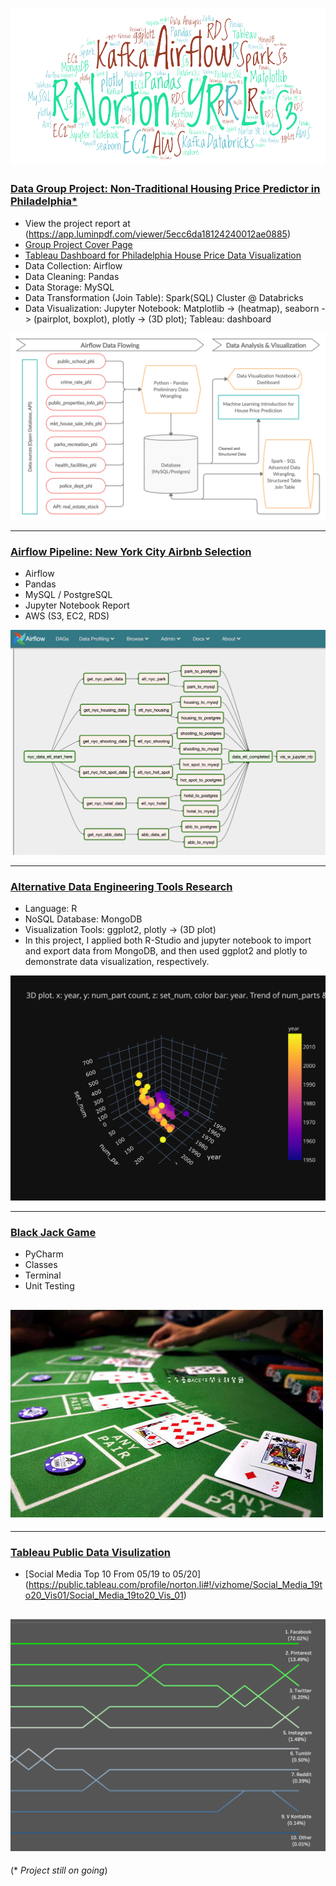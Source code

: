 ![Norton_Portfolio](img/norton_portflio.png)

### [Data Group Project: Non-Traditional Housing Price Predictor in Philadelphia*](https://github.com/nortonlyr/ZCW.DataGroupProject)   

- View the project report at (https://app.luminpdf.com/viewer/5ecc6da18124240012ae0885)
- [Group Project Cover Page](https://malbt.github.io/ZCW.DataGroupProject/) 
- [Tableau Dashboard for Philadelphia House Price Data Visualization](https://public.tableau.com/profile/norton.li#!/vizhome/Philly_House_Vis_Dashboard/Dashboard1?publish=yes)
- Data Collection: Airflow
- Data Cleaning: Pandas
- Data Storage: MySQL
- Data Transformation (Join Table): Spark(SQL) Cluster @ Databricks  
- Data Visualization: Jupyter Notebook: Matplotlib -> (heatmap), seaborn -> (pairplot, boxplot), plotly -> (3D plot); Tableau: dashboard

![Data_Group_Project](img/DataGroupProject.png)
  

---
### [Airflow Pipeline: New York City Airbnb Selection](https://github.com/nortonlyr/DataEngineering.Labs.AirflowProject)

- Airflow
- Pandas
- MySQL / PostgreSQL
- Jupyter Notebook Report
- AWS (S3, EC2, RDS)

![Airflow_Project](img/airflow_flow_chart.png)

---
### [Alternative Data Engineering Tools Research](https://github.com/nortonlyr/Week9-ResearchProjects)  

- Language: R
- NoSQL Database: MongoDB
- Visualization Tools: ggplot2, plotly -> (3D plot)
- In this project, I applied both R-Studio and jupyter notebook to import and export data from MongoDB, and then used ggplot2 and plotly to demonstrate data visualization, respectively.
  
![Alternative_Data_Engineering_Tool_Reseasrch](img/fig.svg)

---
### [Black Jack Game](https://github.com/nortonlyr/PythonFundamentals.Labs.BlackJack)   
  
- PyCharm
- Classes 
- Terminal
- Unit Testing 

![BlackJack_Project](img/blackjack.jpg)
---  

---
### [Tableau Public Data Visulization](https://public.tableau.com/profile/norton.li#!/)   
  
- [Social Media Top 10 From 05/19 to 05/20] (https://public.tableau.com/profile/norton.li#!/vizhome/Social_Media_19to20_Vis01/Social_Media_19to20_Vis_01)

![Tableau_Vis](img/social_media_vis01.png)
---  

(* *Project still on going*)
  
